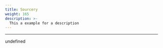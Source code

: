 ```yaml
---
title: Sourcery
weight: 165
description: >-
  This a example for a description
---
```


---

undefined
